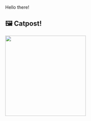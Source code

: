 Hello there!



## 🖼️ Catpost!

<sub>
    <img src="https://cdn2.thecatapi.com/images/da1.jpg" height="256">
</sub>

